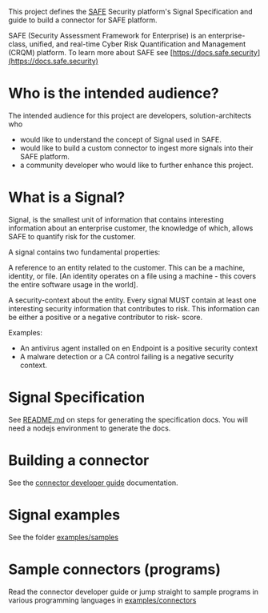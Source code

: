 This project defines the [SAFE](https://safe.security) Security platform's Signal Specification and guide to build a connector for SAFE platform. 

SAFE (Security Assessment Framework for Enterprise) is an enterprise-class, unified, and real-time Cyber Risk Quantification and Management (CRQM) platform. To learn more about SAFE see [https://docs.safe.security](https://docs.safe.security)

# Who is the intended audience?
The intended audience for this project are developers, solution-architects who
- would like to understand the concept of Signal used in SAFE.
- would like to build a custom connector to ingest more signals into their SAFE platform.
- a community developer who would like to further enhance this project.

# What is a Signal?
Signal, is the smallest unit of information that contains interesting information about an enterprise customer, the knowledge of which, allows SAFE to quantify risk for the customer.

A signal contains two fundamental properties:

A reference to an entity related to the customer. This can be a machine, identity, or file. [An identity operates on a file using a machine - this covers the entire software usage in the world]. 

A security-context about the entity. Every signal MUST contain at least one interesting security information that contributes to risk. This information can be either a positive or a negative contributor to risk- score.

Examples:
- An antivirus agent installed on en Endpoint is a positive security context
- A malware detection or a CA control failing is a negative security context.

# Signal Specification
See [README.md](nodejs/README.md) on steps for generating the specification docs. You will need a nodejs environment to generate the docs.

# Building a connector
See the [connector developer guide](/developer-guide.md) documentation. 

# Signal examples
See the folder [examples/samples](/examples/samples/)

# Sample connectors (programs)
Read the connector developer guide or jump straight to sample programs in various programming languages in [examples/connectors](/examples/connectors/)
